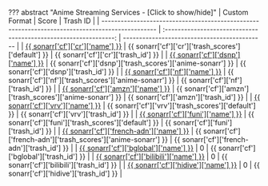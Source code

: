 ??? abstract "Anime Streaming Services - [Click to show/hide]"
    | Custom Format                                                                                   |                              Score                               | Trash ID                                     |
    | ----------------------------------------------------------------------------------------------- | :--------------------------------------------------------------: | -------------------------------------------- |
    | [{{ sonarr['cf']['cr']['name'] }}](/Sonarr/sonarr-collection-of-custom-formats/#cr)             |       {{ sonarr['cf']['cr']['trash_scores']['default'] }}        | {{ sonarr['cf']['cr']['trash_id'] }}         |
    | [{{ sonarr['cf']['dsnp']['name'] }}](/Sonarr/sonarr-collection-of-custom-formats/#dsnp)         |    {{ sonarr['cf']['dsnp']['trash_scores']['anime-sonarr'] }}    | {{ sonarr['cf']['dsnp']['trash_id'] }}       |
    | [{{ sonarr['cf']['nf']['name'] }}](/Sonarr/sonarr-collection-of-custom-formats/#nf)             |     {{ sonarr['cf']['nf']['trash_scores']['anime-sonarr'] }}     | {{ sonarr['cf']['nf']['trash_id'] }}         |
    | [{{ sonarr['cf']['amzn']['name'] }}](/Sonarr/sonarr-collection-of-custom-formats/#amzn)         |    {{ sonarr['cf']['amzn']['trash_scores']['anime-sonarr'] }}    | {{ sonarr['cf']['amzn']['trash_id'] }}       |
    | [{{ sonarr['cf']['vrv']['name'] }}](/Sonarr/sonarr-collection-of-custom-formats/#vrv)           |       {{ sonarr['cf']['vrv']['trash_scores']['default'] }}       | {{ sonarr['cf']['vrv']['trash_id'] }}        |
    | [{{ sonarr['cf']['funi']['name'] }}](/Sonarr/sonarr-collection-of-custom-formats/#funi)         |      {{ sonarr['cf']['funi']['trash_scores']['default'] }}       | {{ sonarr['cf']['funi']['trash_id'] }}       |
    | [{{ sonarr['cf']['french-adn']['name'] }}](/Sonarr/sonarr-collection-of-custom-formats/#adn)    | {{ sonarr['cf']['french-adn']['trash_scores']['anime-sonarr'] }} | {{ sonarr['cf']['french-adn']['trash_id'] }} |
    | [{{ sonarr['cf']['bglobal']['name'] }}](/Sonarr/sonarr-collection-of-custom-formats/#b-global)  |                                0                                 | {{ sonarr['cf']['bglobal']['trash_id'] }}    |
    | [{{ sonarr['cf']['bilibili']['name'] }}](/Sonarr/sonarr-collection-of-custom-formats/#bilibili) |                                0                                 | {{ sonarr['cf']['bilibili']['trash_id'] }}   |
    | [{{ sonarr['cf']['hidive']['name'] }}](/Sonarr/sonarr-collection-of-custom-formats/#hidive)     |                                0                                 | {{ sonarr['cf']['hidive']['trash_id'] }}     |
